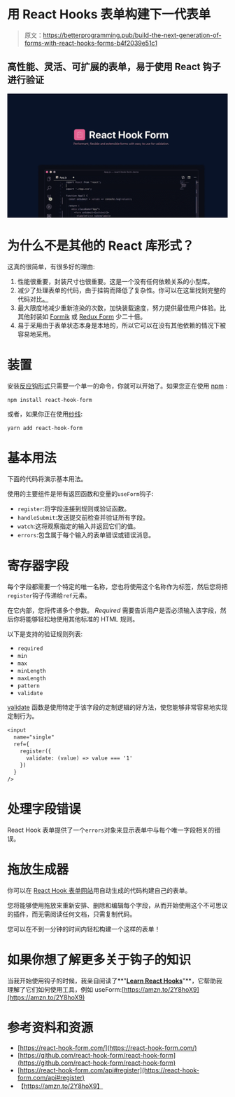 # 用 React Hooks 表单构建下一代表单

> 原文：<https://betterprogramming.pub/build-the-next-generation-of-forms-with-react-hooks-forms-b4f2039e51c1>

## 高性能、灵活、可扩展的表单，易于使用 React 钩子进行验证

![](img/34ac6911913dec4b9fa0685227cdb21c.png)

# 为什么不是其他的 React 库形式？

这真的很简单，有很多好的理由:

1.  性能很重要，封装尺寸也很重要。这是一个没有任何依赖关系的小型库。
2.  减少了处理表单的代码，由于挂钩而降低了复杂性。你可以在这里找到完整的代码对比[。](https://react-hook-form.com/)
3.  最大限度地减少重新渲染的次数，加快装载速度，努力提供最佳用户体验。比其他封装如 [Formik](https://jaredpalmer.com/formik/) 或 [Redux Form](https://redux-form.com/) 少二十倍。
4.  易于采用由于表单状态本身是本地的，所以它可以在没有其他依赖的情况下被容易地采用。

# 装置

安装[反应钩形式](https://react-hook-form.com/)只需要一个单一的命令，你就可以开始了。如果您正在使用 [npm](https://www.npmjs.com/) :

```
npm install react-hook-form
```

或者，如果你正在使用[纱线](https://yarnpkg.com/):

```
yarn add react-hook-form
```

# 基本用法

下面的代码将演示基本用法。

使用的主要组件是带有返回函数和变量的`useForm`钩子:

*   `register`:将字段连接到规则或验证函数。
*   `handleSubmit`:发送提交前检查并验证所有字段。
*   `watch`:这将观察指定的输入并返回它们的值。
*   `errors`:包含属于每个输入的表单错误或错误消息。

# 寄存器字段

每个字段都需要一个特定的唯一名称，您也将使用这个名称作为标签，然后您将把`register`钩子传递给`ref`元素。

在它内部，您将传递多个参数。 *Required* 需要告诉用户是否必须输入该字段，然后你将能够轻松地使用其他标准的 HTML 规则。

以下是支持的验证规则列表:

*   `required`
*   `min`
*   `max`
*   `minLength`
*   `maxLength`
*   `pattern`
*   `validate`

[validate](https://react-hook-form.com/api#register) 函数是使用特定于该字段的定制逻辑的好方法，使您能够非常容易地实现定制行为。

```
<input
  name="single"
  ref={
    register({
      validate: (value) => value === '1'
    })
  }
/>
```

# 处理字段错误

React Hook 表单提供了一个`errors`对象来显示表单中与每个唯一字段相关的错误。

# 拖放生成器

你可以在 [React Hook 表单网站](https://react-hook-form.com/form-builder)用自动生成的代码构建自己的表单。

您将能够使用拖放来重新安排、删除和编辑每个字段，从而开始使用这个不可思议的插件，而无需阅读任何文档，只需复制代码。

您可以在不到一分钟的时间内轻松构建一个这样的表单！

# 如果你想了解更多关于钩子的知识

当我开始使用钩子的时候，我亲自阅读了**"**[**Learn React Hooks**](https://amzn.to/2Y8hoX9)**"**，它帮助我理解了它们如何使用工具，例如 useForm:[https://amzn.to/2Y8hoX9](https://amzn.to/2Y8hoX9)

# 参考资料和资源

*   [https://react-hook-form.com/](https://react-hook-form.com/)
*   [https://github.com/react-hook-form/react-hook-form](https://github.com/react-hook-form/react-hook-form)
*   [https://react-hook-form.com/api#register](https://react-hook-form.com/api#register)
*   【https://amzn.to/2Y8hoX9】